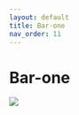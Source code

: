 ```yaml
---
layout: default
title: Bar-one
nav_order: 11
---
```

# Bar-one
<img src="{{ site.url }}{{ site.baseurl }}assets/images/bar one.jpg">
